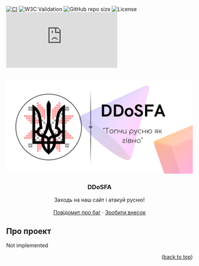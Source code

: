 <a name="readme-top"></a>

[![CI][ci-passing]][ci-passing-url]
![W3C Validation][w3c-validation]
![GitHub repo size][repo-size]
![License][license]
![Node version][node-version]

<br />
<div align="center">
  <a href="https://okineadev.github.io/ddos-separ">
    <img src="src/img/logo.png" alt="Logo">
  </a>

  <h3 align="center">DDoSFA</h3>

  <p align="center">
    Заходь на наш сайт і атакуй русню!
    <br />
    <br />
    <a href="https://github.com/othneildrew/Best-README-Template/issues">Повідомит про баг</a>
    ·
    <a href="https://github.com/othneildrew/Best-README-Template/issues">Зробити внесок</a>
  </p>
</div>

<a id="about">

## Про проект

Not implemented
</a>

<p align="right">(<a href="#readme-top">back to top</a>)</p>

[ci-passing]: https://github.com/okineadev/ddos-separ/actions/workflows/ci.yml/badge.svg "CI Passing"
[ci-passing-url]: https://github.com/okineadev/ddos-separ/actions/workflows/ci.yml
[w3c-validation]: https://img.shields.io/w3c-validation/html?targetUrl=https%3A%2F%2Fokineadev.github.io%2Fddos-separ&logo=w3c "W3C Validation"
[repo-size]: https://img.shields.io/github/repo-size/okineadev/ddos-separ "Repo size"
[license]: https://img.shields.io/github/license/okineadev/ddos-separ "License"
[node-version]: https://img.shields.io/badge/node->=_13-brightgreen?logo=node.js "Minimal Node.js version"
